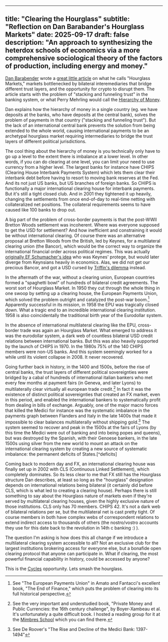 
---
title: "Clearing the Hourglass"
subtitle: "Reflection on Dan Barabander's Hourglass Markets"
date: 2025-09-17
draft: false
description: "An approach to synthesizing the heterdox schools of economics via
a more comprehensive sociological theory of the factors of production, including
energy and money."
---


[Dan Barabender](https://x.com/dbarabander) wrote a [great little article]
on what he calls "Hourglass Markets," markets bottlenecked by bilateral interemediaries that bridge different trust
layers, and the opportunity for crypto to disrupt them. The article starts with the problem of "stacking and funneling trust" in
the banking system, or what Perry Mehrling would call the [Hierarchy of
Money]. 

Dan explains how the hierarchy of money in a single country (eg. we have
deposits at the banks, who have deposits at the central bank), solves the
problem of payments in that country ("stacking and funneling trust"). But the lack of an international central
bank prevents the solution from being extended to the whole world, causing
international payments to be an archetypal hourglass market requiring
intermediaries to bridge the trust layers of different political jurisdictions.

The cool thing about the hierarchy of money is you technically only have to go
up a level to the extent there is imbalance at a lower level. In other words, if
you can do clearing at one level, you can limit your need to use currency from a
higher level. The largest banks for instance have CHIPS (Clearing House
Interbank Payments System) which lets them clear their interbank debt before
having to resort to moving bank reserves at the Fed. And its not just US banks,
but US branches of foreign banks. So CHIPS is functionally a major international
clearing house for interbank payments. But it's still a tight closed club. And
in 2001 they tightened it up heavily, changing the settlements from once
end-of-day to real-time netting with collateralized net positions. The
collateral requirements seems to have caused like 100 banks to drop out.

A big part of the problem of cross-border payments is that the post-WWII Bretton
Woods settlement was incoherent. Where was everyone supposed to get the USD for
settlement? And how inefficient and constraining it would be without
international clearing. Of course there was an alternative proposal at Bretton
Woods from the British, led by Keynes, for a multilateral clearing union (the
Bancor), which would be the correct way to organize the international financial
order across political regimes. This was actually [originally EF Schumacher's
idea] who was Keynes' protege, but would later diverge from Keynsians heavily in
economics. Alas, we did not get our precious Bancor, and got a USD cursed by
[Triffin's dilemma] instead. 

In the aftermath of the war, without a clearing union, European countries formed
a "spaghetti bowl" of hundreds of bilateral credit agreements. The worst sort of
Hourglass Market. In 1950 they cut through the whole thing in one swoop by
setting up a clearing house, the European Payments Union, which solved the
problem outright and catalyzed the post-war boom.[^end-of-finance] Apparently
successful in its mission, in 1958 the EPU was tragically closed down. What a
tragic end to an incredible international clearing institution. 1958 is also
coincidentally the traditional birth year of the Eurodollar system. 

In the absence of international multilateral clearing like the EPU, cross-border
trade was again an Hourglass Market. What emerged to address it was the
eurodollar system, a dark web of countless bilateral USD credit relations
between international banks. But this was also heavily supported by the launch
of CHIPS in 1970. In the 1980s 75% of the 140 CHIPS members were non-US banks.
And this system seemingly worked for a while until its violent collapse in 2008.
It never recovered. 

Going further back in history, in the 1400 and 1500s, before the rise of central
banks, the trust layers of different political sovereignties were bridged by a
cabal of hundreds of international italian bankers who met every few months at
payment fairs (in Geneva, and later Lyons) to multilaterally clear virtually all european trade credit.[^bdg]
In fact it was the existence of distinct political sovereignties that created an FX
market, even in this period, and enabled the international bankers to
systematically profit from dealing in bills of exchange. Arguably, one of the
major macro forces that killed the Medici for instance was the systematic
imbalance in the payments graph between Flanders and Italy in the late 1400s
that made it impossible to clear balances multilaterally without shipping
gold.[^medici]
The system seemed to recover and peak in the 1500s at the fairs of Lyons (by
this time the Medici were out of banking and into being popes and queens), but
was destroyed by the Spanish, with their Genoese bankers, in the late 1500s
using silver from the new world to mount an attack on the international clearing
system by creating a new source of systematic imbalance: the permanent deficits
of States.[^deficits]

Coming back to modern day and FX, an international clearing house was finally set up in 2002 with
CLS (Continuous Linked Settlement), which completely dominates. So its less clear to me that FX still has the
Hourglass structure Dan describes, at least so long as the "hourglass" designation depends on international relations
being bilateral (it certainly did before CLS, which is what led to creating a
clearing house). Perhaps there is still something to say about the Hourglass nature of markets even if
they're served by multilateral clearing houses, given the highly exclusive nature of those
institutions. CLS only has 70 members. CHIPS 42. It's not a dark web of
bilateral relations per se, but the multilateral net is cast pretty tight. Of
course members in both have complex webs of correspondent relations to extend
indirect access to thousands of others (the nostro/vostro accounts they use for
this date back to the revolution in 14th c banking :) ).

The question I'm asking is how does this all change if we introduce a 
multilateral clearing system accessible to all? Not an exclusive club for the
largest institutions brokering access for everyone else, but a bonafide open
clearing protocol that anyone can participate in. What if clearing, the most
powerful financial capability in history, could be accessed by anyone? 

This is the [Cycles] opportunity. Lets smash the hourglass.

[Cycles]: https://cycles.money/
[Mimbres School]: https://mimbres.org/
[Triffin's dilemma]: https://en.wikipedia.org/wiki/Triffin_dilemma
[originally EF Schumacher's idea]: https://centerforneweconomics.org/wp-content/uploads/2018/01/E.-F.-Schumacher-Multilateral-Clearing-Economica-New-Series-Vol.-10-No.-38-May-1943-pp.-150%E2%80%93165.pdf
[Hierarchy of Money]: https://sites.bu.edu/perry/files/2019/04/Mehrling_P_FESeminar_Sp12-02.pdf
[great little article]: https://x.com/dbarabander/status/1967665199856447698
[^end-of-finance]: See "The European Payments Union" in Amato and Fantacci's
  excellent book, "The End of Finance," which puts the problem of clearing into
  its full historical perspective.
[^bdg]: See the very important and understudied book, "Private Money and Public
  Currencies: the 16th century challenge", by Boyer-Xambeau et al. It's
  unfortunately a quite difficult book. I hosted a reading group for it at the
  [Mimbres School] which you can find there.
[^medici]: See De Roover's "The Rise and Decline of the Medici Bank: 1397-1494"
[^deficit]: Addressing the problems engendered by the permanent deficits of states was supposed to be one of the raisons d'etre of the crypto industry. Alas, I often find myself asking: https://www.youtube.com/watch?v=Pb8_Tu9Os-U
